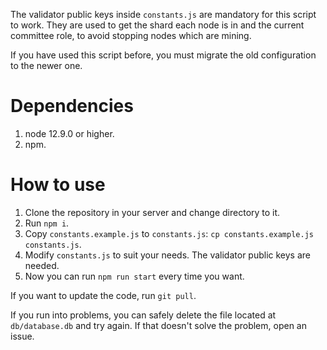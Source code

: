 The validator public keys inside `constants.js` are mandatory for this script to work. They are used to get the
shard each node is in and the current committee role, to avoid stopping nodes which are mining.

If you have used this script before, you must migrate the old configuration to the newer one.

# Dependencies

1. node 12.9.0 or higher.
1. npm.

# How to use

1. Clone the repository in your server and change directory to it.
1. Run `npm i`.
1. Copy `constants.example.js` to `constants.js`: `cp constants.example.js constants.js`.
1. Modify `constants.js` to suit your needs. The validator public keys are needed.
1. Now you can run `npm run start` every time you want.

If you want to update the code, run `git pull`.

If you run into problems, you can safely delete the file located at `db/database.db` and try again. If that doesn't
solve the problem, open an issue.

